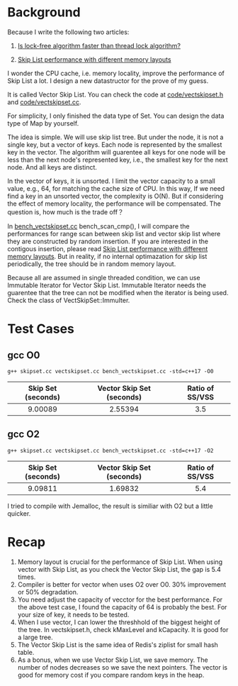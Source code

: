 # Background

Because I write the following two articles:

1. [Is lock-free algorithm faster than thread lock algorithm?](lock_free_vs_thread_lock.md)

2. [Skip List performance with different memory layouts](skip_list_performance_with_memory.md)

I wonder the CPU cache, i.e. memory locality, improve the performance of Skip List a lot. I design a new datastructor for the prove of my guess.

It is called Vector Skip List. You can check the code at [code/vectskipset.h](https://github.com/szstonelee/elephant_eye_c_plusplus/blob/master/code/vectskipset.h) and [code/vectskipset.cc](https://github.com/szstonelee/elephant_eye_c_plusplus/blob/master/code/vectskipset.cc).

For simplicity, I only finished the data type of Set. You can design the data type of Map by yourself.

The idea is simple. We will use skip list tree. But under the node, it is not a single key, but a vector of keys. Each node is represented by the smallest key in the vector. The algorithm will guarentee all keys for one node will be less than the next node's represented key, i.e., the smallest key for the next node. And all keys are distinct.

In the vector of keys, it is unsorted. I limit the vector capacity to a small value, e.g., 64, for matching the cache size of CPU. In this way, If we need find a key in an unsorted vector, the complexity is O(N). But if considering the effect of memory locality, the performance will be compensated. The question is, how much is the trade off？

In [bench_vectskipset.cc](https://github.com/szstonelee/elephant_eye_c_plusplus/blob/master/code/vbench_vectskipset.cc) bench_scan_cmp(), I will compare the performances for range scan between skip list and vector skip list where they are constructed by random insertion. If you are interested in the contigous insertion, 
please read [Skip List performance with different memory layouts](skip_list_performance_with_memory.md). But in reality, if no internal optimazation for skip list periodically, the tree should be in random memory layout.

Because all are assumed in single threaded condition, we can use Immutable Iterator for Vector Skip List. Immutable Iterator needs the guarentee that the tree can not be modified when the iterator is being used. Check the class of VectSkipSet::ImmuIter. 

# Test Cases

## gcc O0
```
g++ skipset.cc vectskipset.cc bench_vectskipset.cc -std=c++17 -O0
```

| Skip Set (seconds) | Vector Skip Set (seconds) | Ratio of SS/VSS |
| :--: | :--: | :--: |
| 9.00089 | 2.55394 | 3.5 |


## gcc O2
```
g++ skipset.cc vectskipset.cc bench_vectskipset.cc -std=c++17 -O2
```

| Skip Set (seconds) | Vector Skip Set (seconds) | Ratio of SS/VSS |
| :--: | :--: | :--: |
| 9.09811 | 1.69832 | 5.4 |

I tried to compile with Jemalloc, the result is similiar with O2 but a little quicker.

# Recap

1. Memory layout is crucial for the performance of Skip List. When using vector with Skip List, as you check the Vector Skip List, the gap is 5.4 times.
2. Compiler is better for vector when uses O2 over O0. 30% improvement or 50% degradation.
3. You need adjust the capacity of vecctor for the best performance. For the above test case, I found the capacity of 64 is probably the best. For your size of key, it needs to be tested.
4. When I use vector, I can lower the threshhold of the biggest height of the tree. In vectskipset.h, check kMaxLevel and kCapacity. It is good for a large tree.
5. The Vector Skip List is the same idea of Redis's ziplist for small hash table.
6. As a bonus, when we use Vector Skip List, we save memory. The number of nodes decreases so we save the next pointers. The vector is good for memory cost if you compare random keys in the heap.